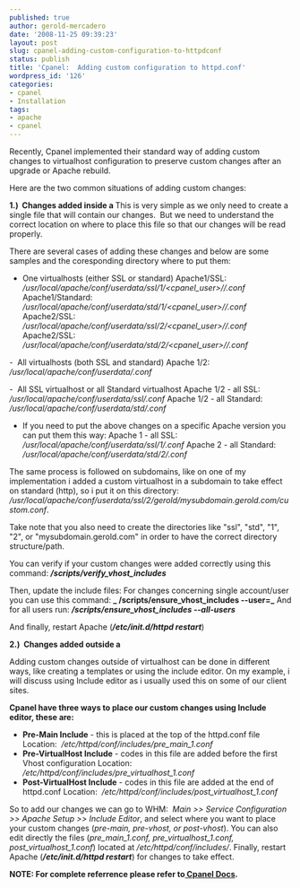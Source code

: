 ```yaml
---
published: true
author: gerold-mercadero
date: '2008-11-25 09:39:23'
layout: post
slug: cpanel-adding-custom-configuration-to-httpdconf
status: publish
title: 'Cpanel:  Adding custom configuration to httpd.conf'
wordpress_id: '126'
categories:
- cpanel
- Installation
tags:
- apache
- cpanel
---
```


Recently, Cpanel implemented their standard way of adding custom changes to virtualhost configuration to preserve custom changes after an upgrade or Apache rebuild.

Here are the two common situations of adding custom changes:

**1.)  Changes added inside a <VirtualHost>**
This is very simple as we only need to create a single file that will contain our changes.  But we need to understand the correct location on where to place this file so that our changes will be read properly.



There are several cases of adding these changes and below are some samples and the coresponding directory where to put them:

- One virtualhosts (either SSL or standard)
Apache1/SSL:  _/usr/local/apache/conf/userdata/ssl/1/<cpanel_user>/<domain>/<filename>.conf_
Apache1/Standard:   _/usr/local/apache/conf/userdata/std/1/<cpanel_user>/<domain>/<filename>.conf_
Apache2/SSL:   _/usr/local/apache/conf/userdata/ssl/2/<cpanel_user>/<domain>/<filename>.conf_
Apache2/SSL:   _/usr/local/apache/conf/userdata/std/2/<cpanel_user>/<domain>/<filename>.conf_

-  All virtualhosts (both SSL and standard)
Apache 1/2:   _/usr/local/apache/conf/userdata/<something>.conf_

-  All SSL virtualhost or all Standard virtualhost
Apache 1/2 - all SSL:  _/usr/local/apache/conf/userdata/ssl/<filename>.conf_
Apache 1/2 - all Standard:   _/usr/local/apache/conf/userdata/std/<filename>.conf_

* If you need to put the above changes on a specific Apache version you can put them this way:
Apache 1 - all SSL:   _/usr/local/apache/conf/userdata/ssl/1/<filename>.conf_
Apache 2 - all Standard:  _/usr/local/apache/conf/userdata/std/2/<filename>.conf_

The same process is followed on subdomains, like on one of my implementation i added a custom virtualhost in a subdomain to take effect on standard (http), so i put it on this directory:
_/usr/local/apache/conf/userdata/ssl/2/gerold/mysubdomain.gerold.com/custom.conf_.

Take note that you also need to create the directories like "ssl", "std", "1", "2", or "mysubdomain.gerold.com" in order to have the correct directory structure/path.

You can verify if your custom changes were added correctly using this command:
**_/scripts/verify_vhost_includes_**

Then, update the include files:
For changes concerning single account/user you can use this command:
**_ /scripts/ensure_vhost_includes --user=<username>_**
And for all users run:
**_/scripts/ensure_vhost_includes --all-users_**

And finally, restart Apache (**_/etc/init.d/httpd restart_**)

**2.)  Changes added outside a <VirtualHost>**

Adding custom changes outside of virtualhost can be done in different ways, like creating a templates or using the include editor.
On my example, i will discuss using Include editor as i usually used this on some of our client sites.

**Cpanel have three ways to place our custom changes using Include editor, these are:**
- **Pre-Main Include** - this is placed at the top of the httpd.conf file
Location:  _/etc/httpd/conf/includes/pre_main_1.conf_
- **Pre-VirtualHost Include** - codes in this file are added before the first Vhost configuration
Location:  _/etc/httpd/conf/includes/pre_virtualhost_1.conf_
- **Post-VirtualHost Include** - codes in this file are added at the end of httpd.conf
Location:  _/etc/httpd/conf/includes/post_virtualhost_1.conf_

So to add our changes we can go to WHM:  _Main >> Service Configuration >> Apache Setup >> Include Editor_, and select where you want to place your custom changes (_pre-main, pre-vhost, or post-vhost_).
You can also edit directly the files (_pre_main_1.conf, pre_virtualhost_1.conf, post_virtualhost_1.conf_) located at _/etc/httpd/conf/includes/_.
Finally, restart Apache (**_/etc/init.d/httpd restart_**) for changes to take effect.

**NOTE: For complete referrence please refer to[ Cpanel Docs](http://www.cpanel.net/support/docs/ea/ea3/customdirectives.html).**
